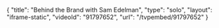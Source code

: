 {
    "title": "Behind the Brand with Sam Edelman",
    "type": "solo",
    "layout": "iframe-static",
    "videoId": "91797652",
    "url": "\/tvpembed\/91797652"
}